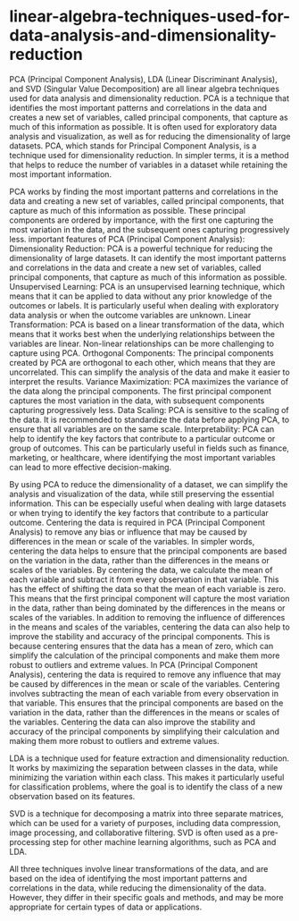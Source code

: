 # linear-algebra-techniques-used-for-data-analysis-and-dimensionality-reduction

PCA (Principal Component Analysis), LDA (Linear Discriminant Analysis), and SVD (Singular Value Decomposition) are all linear algebra techniques used for data analysis and dimensionality reduction.
PCA is a technique that identifies the most important patterns and correlations in the data and creates a new set of variables, called principal components, that capture as much of this information as possible. It is often used for exploratory data analysis and visualization, as well as for reducing the dimensionality of large datasets.
PCA, which stands for Principal Component Analysis, is a technique used for dimensionality reduction. In simpler terms, it is a method that helps to reduce the number of variables in a dataset while retaining the most important information.

PCA works by finding the most important patterns and correlations in the data and creating a new set of variables, called principal components, that capture as much of this information as possible. These principal components are ordered by importance, with the first one capturing the most variation in the data, and the subsequent ones capturing progressively less.
important features of PCA (Principal Component Analysis):
Dimensionality Reduction: PCA is a powerful technique for reducing the dimensionality of large datasets. It can identify the most important patterns and correlations in the data and create a new set of variables, called principal components, that capture as much of this information as possible.
Unsupervised Learning: PCA is an unsupervised learning technique, which means that it can be applied to data without any prior knowledge of the outcomes or labels. It is particularly useful when dealing with exploratory data analysis or when the outcome variables are unknown.
Linear Transformation: PCA is based on a linear transformation of the data, which means that it works best when the underlying relationships between the variables are linear. Non-linear relationships can be more challenging to capture using PCA.
Orthogonal Components: The principal components created by PCA are orthogonal to each other, which means that they are uncorrelated. This can simplify the analysis of the data and make it easier to interpret the results.
Variance Maximization: PCA maximizes the variance of the data along the principal components. The first principal component captures the most variation in the data, with subsequent components capturing progressively less.
Data Scaling: PCA is sensitive to the scaling of the data. It is recommended to standardize the data before applying PCA, to ensure that all variables are on the same scale.
Interpretability: PCA can help to identify the key factors that contribute to a particular outcome or group of outcomes. This can be particularly useful in fields such as finance, marketing, or healthcare, where identifying the most important variables can lead to more effective decision-making.

By using PCA to reduce the dimensionality of a dataset, we can simplify the analysis and visualization of the data, while still preserving the essential information. This can be especially useful when dealing with large datasets or when trying to identify the key factors that contribute to a particular outcome.
Centering the data is required in PCA (Principal Component Analysis) to remove any bias or influence that may be caused by differences in the mean or scale of the variables. In simpler words, centering the data helps to ensure that the principal components are based on the variation in the data, rather than the differences in the means or scales of the variables.
By centering the data, we calculate the mean of each variable and subtract it from every observation in that variable. This has the effect of shifting the data so that the mean of each variable is zero. This means that the first principal component will capture the most variation in the data, rather than being dominated by the differences in the means or scales of the variables.
In addition to removing the influence of differences in the means and scales of the variables, centering the data can also help to improve the stability and accuracy of the principal components. This is because centering ensures that the data has a mean of zero, which can simplify the calculation of the principal components and make them more robust to outliers and extreme values.
In PCA (Principal Component Analysis), centering the data is required to remove any influence that may be caused by differences in the mean or scale of the variables. Centering involves subtracting the mean of each variable from every observation in that variable. This ensures that the principal components are based on the variation in the data, rather than the differences in the means or scales of the variables. Centering the data can also improve the stability and accuracy of the principal components by simplifying their calculation and making them more robust to outliers and extreme values.

LDA is a technique used for feature extraction and dimensionality reduction. It works by maximizing the separation between classes in the data, while minimizing the variation within each class. This makes it particularly useful for classification problems, where the goal is to identify the class of a new observation based on its features.

SVD is a technique for decomposing a matrix into three separate matrices, which can be used for a variety of purposes, including data compression, image processing, and collaborative filtering. SVD is often used as a pre-processing step for other machine learning algorithms, such as PCA and LDA.

All three techniques involve linear transformations of the data, and are based on the idea of identifying the most important patterns and correlations in the data, while reducing the dimensionality of the data. However, they differ in their specific goals and methods, and may be more appropriate for certain types of data or applications.

